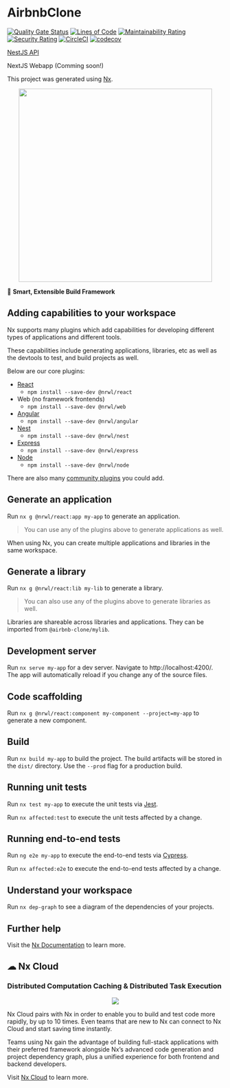 # AirbnbClone

[![Quality Gate Status](https://sonarcloud.io/api/project_badges/measure?project=EikerYejan_airbnb-clone&metric=alert_status)](https://sonarcloud.io/summary/new_code?id=EikerYejan_airbnb-clone)
[![Lines of Code](https://sonarcloud.io/api/project_badges/measure?project=EikerYejan_airbnb-clone&metric=ncloc)](https://sonarcloud.io/summary/new_code?id=EikerYejan_airbnb-clone)
[![Maintainability Rating](https://sonarcloud.io/api/project_badges/measure?project=EikerYejan_airbnb-clone&metric=sqale_rating)](https://sonarcloud.io/summary/new_code?id=EikerYejan_airbnb-clone)
[![Security Rating](https://sonarcloud.io/api/project_badges/measure?project=EikerYejan_airbnb-clone&metric=security_rating)](https://sonarcloud.io/summary/new_code?id=EikerYejan_airbnb-clone)
[![CircleCI](https://circleci.com/gh/EikerYejan/airbnb-clone/tree/main.svg?style=svg)](https://circleci.com/gh/EikerYejan/airbnb-clone/tree/main)
[![codecov](https://codecov.io/gh/EikerYejan/airbnb-clone/branch/main/graph/badge.svg?token=35VITD6EHI)](https://codecov.io/gh/EikerYejan/airbnb-clone)

[NestJS API](https://github.com/EikerYejan/airbnb-clone/blob/main/apps/airbnb-clone-api/CHANGELOG.md)

NextJS Webapp (Comming soon!)

This project was generated using [Nx](https://nx.dev).

<p style="text-align: center;"><img src="https://raw.githubusercontent.com/nrwl/nx/master/images/nx-logo.png" width="450"></p>

🔎 **Smart, Extensible Build Framework**

## Adding capabilities to your workspace

Nx supports many plugins which add capabilities for developing different types of applications and different tools.

These capabilities include generating applications, libraries, etc as well as the devtools to test, and build projects as well.

Below are our core plugins:

- [React](https://reactjs.org)
  - `npm install --save-dev @nrwl/react`
- Web (no framework frontends)
  - `npm install --save-dev @nrwl/web`
- [Angular](https://angular.io)
  - `npm install --save-dev @nrwl/angular`
- [Nest](https://nestjs.com)
  - `npm install --save-dev @nrwl/nest`
- [Express](https://expressjs.com)
  - `npm install --save-dev @nrwl/express`
- [Node](https://nodejs.org)
  - `npm install --save-dev @nrwl/node`

There are also many [community plugins](https://nx.dev/community) you could add.

## Generate an application

Run `nx g @nrwl/react:app my-app` to generate an application.

> You can use any of the plugins above to generate applications as well.

When using Nx, you can create multiple applications and libraries in the same workspace.

## Generate a library

Run `nx g @nrwl/react:lib my-lib` to generate a library.

> You can also use any of the plugins above to generate libraries as well.

Libraries are shareable across libraries and applications. They can be imported from `@airbnb-clone/mylib`.

## Development server

Run `nx serve my-app` for a dev server. Navigate to http://localhost:4200/. The app will automatically reload if you change any of the source files.

## Code scaffolding

Run `nx g @nrwl/react:component my-component --project=my-app` to generate a new component.

## Build

Run `nx build my-app` to build the project. The build artifacts will be stored in the `dist/` directory. Use the `--prod` flag for a production build.

## Running unit tests

Run `nx test my-app` to execute the unit tests via [Jest](https://jestjs.io).

Run `nx affected:test` to execute the unit tests affected by a change.

## Running end-to-end tests

Run `ng e2e my-app` to execute the end-to-end tests via [Cypress](https://www.cypress.io).

Run `nx affected:e2e` to execute the end-to-end tests affected by a change.

## Understand your workspace

Run `nx dep-graph` to see a diagram of the dependencies of your projects.

## Further help

Visit the [Nx Documentation](https://nx.dev) to learn more.

## ☁ Nx Cloud

### Distributed Computation Caching & Distributed Task Execution

<p style="text-align: center;"><img src="https://raw.githubusercontent.com/nrwl/nx/master/images/nx-cloud-card.png"></p>

Nx Cloud pairs with Nx in order to enable you to build and test code more rapidly, by up to 10 times. Even teams that are new to Nx can connect to Nx Cloud and start saving time instantly.

Teams using Nx gain the advantage of building full-stack applications with their preferred framework alongside Nx’s advanced code generation and project dependency graph, plus a unified experience for both frontend and backend developers.

Visit [Nx Cloud](https://nx.app/) to learn more.
